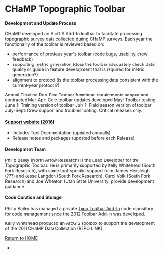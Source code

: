 # CHaMP Topographic Toolbar	

#### Development and Update Process

CHaMP developed an ArcGIS Add-In toolbar to facilitate processing topographic survey data collected during CHaMP surveys.  Each year the functionality of the toolbar is reviewed based on:

- performance of previous year's toolbar (code bugs, usability, crew feedback)
- supporting metric generation (does the toolbar adequately check data quality or guide in feature development that is required for metric generation?)
- alignment to protocol (is the toolbar processing data consistent with the current-year protocol?)



Annual Timeline
Dec-Feb: Toolbar functional requirements scoped and contracted
Mar-Apr: Core toolbar updates developed
May: Toolbar testing
June 1: Training version of toolbar
July 1: Field season version of toolbar
July-Sept: Crew support and troubleshooting. Critical releases only.



#### [Support website (2016)](http://champtools.northarrowresearch.com/)

- Includes Tool Documentation (updated annually)
- Release notes and packages (updated before each Release)

#### Development Team

Philip Bailey (North Arrow Research) is the Lead Developer for the Topographic Toolbar.  He is primarily supported by Kelly Whitehead (South Fork Research), with some tool-specific support from James Hensleigh (???) and Jesse Langdon (South Fork Research).  Carol Volk (South Fork Research) and Joe Wheaton (Utah State University) provide development guidance.

#### Code Curation and Storage

Philip Bailey has managed a private [Topo Toolbar Add-In](https://bitbucket.org/northarrowresearch/champ-topo-toolbar-add-in) code repository for code management since the 2012 Toolbar Add-In was developed.  

Kelly Whitehead produced an ArcGIS Toolbox to support the development of the 2011 CHaMP Data Collection (REPO LINK).

[Return to HOME](README.md)

-
